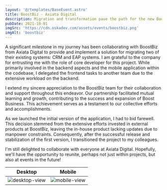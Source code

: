 ```yaml
---
layout: '@/templates/BaseEvent.astro'
title: BoostBiz - Axiata Digital
description: Migration and transformation pave the path for the new BoostBiz!
pubDate: 2021-10-01
imgSrc: 'https://cdn.oskadev.com/assets/events/boostbiz.png'
imgAlt: 'boostbiz'
---
```


A significant milestone in my journey has been collaborating with BoostBiz from Axiata Digital to provide and implement a solution for migrating two of their existing systems: CRM and EAP systems. I am grateful to the company for entrusting me with the role of core developer for this project. While primarily involved in the backend aspects and the mobile application within the codebase, I delegated the frontend tasks to another team due to the extensive workload on the backend.

I extend my sincere appreciation to the BoostBiz team for their collaboration and support throughout this endeavor. Our partnership facilitated mutual learning and growth, contributing to the success and expansion of Boost Business. This achievement serves as a testament to our collective efforts and accomplishments.

As we launched the initial version of the application, I had to bid farewell. This decision stemmed from the extensive efforts invested in external products at BoostBiz, leaving the in-house product lacking updates due to manpower constraints. Consequently, after the successful release and stabilization of the first version, I transitioned the project to my colleagues. 

I'm still delighted to collaborate with everyone at Axiata Digital. Hopefully, we'll have the opportunity to reunite, perhaps not just within projects, but also at events in the future!

| Desktop | Mobile | 
| :--: | :--: |
| ![desktop-view](https://cdn.oskadev.com/assets/events/boostbiz-desktop.png) | ![mobile-view](https://cdn.oskadev.com/assets/events/boostbiz-mobile.png) |